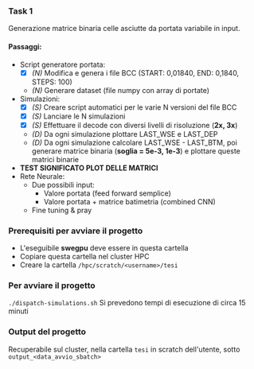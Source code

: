 ### Task 1
Generazione matrice binaria celle asciutte da portata variabile in input.

#### Passaggi:
- Script generatore portata:
  - [X] *(N)* Modifica e genera i file BCC (START: 0,01840, END: 0,1840, STEPS: 100)
  - *(N)* Generare dataset (file numpy con array di portate)
- Simulazioni:
  - [X] *(S)* Creare script automatici per le varie N versioni del file BCC
  - [X] *(S)* Lanciare le N simulazioni
  - [X] *(S)* Effettuare il decode con diversi livelli di risoluzione (**2x, 3x**)
  - *(D)* Da ogni simulazione plottare LAST_WSE e LAST_DEP
  - *(D)* Da ogni simulazione calcolare LAST_WSE - LAST_BTM, poi generare matrice binaria (**soglia = 5e-3, 1e-3**) e plottare queste matrici binarie
- **TEST SIGNIFICATO PLOT DELLE MATRICI**
- Rete Neurale:
  - Due possibili input:
    - Valore portata (feed forward semplice)
    - Valore portata + matrice batimetria (combined CNN)
  - Fine tuning & pray


### Prerequisiti per avviare il progetto
- L'eseguibile **swegpu** deve essere in questa cartella
- Copiare questa cartella nel cluster HPC
- Creare la cartella `/hpc/scratch/<username>/tesi`

### Per avviare il progetto
`./dispatch-simulations.sh`
Si prevedono tempi di esecuzione di circa 15 minuti

### Output del progetto
Recuperabile sul cluster, nella cartella `tesi` in scratch dell'utente, sotto `output_<data_avvio_sbatch>`
